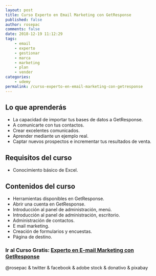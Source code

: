 ```yaml
---
layout: post
title: Curso Experto en Email Marketing con GetResponse
published: false
author: rosepac
comments: false
date: 2018-12-19 11:12:29
tags:
    - email
    - experto
    - gestionar
    - marca
    - marketing
    - plan
    - vender
categories:
    - udemy
permalink: /curso-experto-en-email-marketing-con-getresponse
---
```

## Lo que aprenderás

  * La capacidad de importar tus bases de datos a GetResponse.
  * A comunicarte con tus contactos.
  * Crear excelentes comunicados.
  * Aprender mediante un ejemplo real.
  * Captar nuevos prospectos e incrementar tus resultados de venta.

## Requisitos del curso

  * Conocimiento básico de Excel.

## Contenidos del curso

  * Herramientas disponibles en GetResponse.
  * Abrir una cuenta en GetResponse.
  * Introducción al panel de administración, menú.
  * Introducción al panel de administración, escritorio.
  * Administración de contactos.
  * E mail marketing.
  * Creación de formularios y encuestas.
  * Página de destino.


  


### **Ir al Curso Gratis: [Experto en E-mail Marketing con GetResponse][1]**


  



  @rosepac & twitter & facebook & adobe stock & donativo & pixabay


 [1]: https://www.udemy.com/share/100AGcAkoaeF5RTXw=/